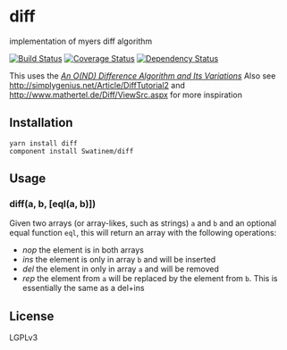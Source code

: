 # diff

implementation of myers diff algorithm

[![Build Status](https://travis-ci.org/Swatinem/diff.png?branch=master)](https://travis-ci.org/Swatinem/diff)
[![Coverage Status](https://coveralls.io/repos/Swatinem/diff/badge.png?branch=master)](https://coveralls.io/r/Swatinem/diff)
[![Dependency Status](https://gemnasium.com/Swatinem/diff.png)](https://gemnasium.com/Swatinem/diff)

This uses the [*An O(ND) Difference Algorithm and Its Variations*](http://www.xmailserver.org/diff2.pdf)
Also see <http://simplygenius.net/Article/DiffTutorial2> and
<http://www.mathertel.de/Diff/ViewSrc.aspx> for more inspiration

## Installation

    yarn install diff
    component install Swatinem/diff

## Usage

### diff(a, b, [eql(a, b)])

Given two arrays (or array-likes, such as strings) `a` and `b` and an optional
equal function `eql`, this will return an array with the following operations:

* *nop* the element is in both arrays
* *ins* the element is only in array `b` and will be inserted
* *del* the element in only in array `a` and will be removed
* *rep* the element from `a` will be replaced by the element from `b`.
This is essentially the same as a del+ins

## License

  LGPLv3
